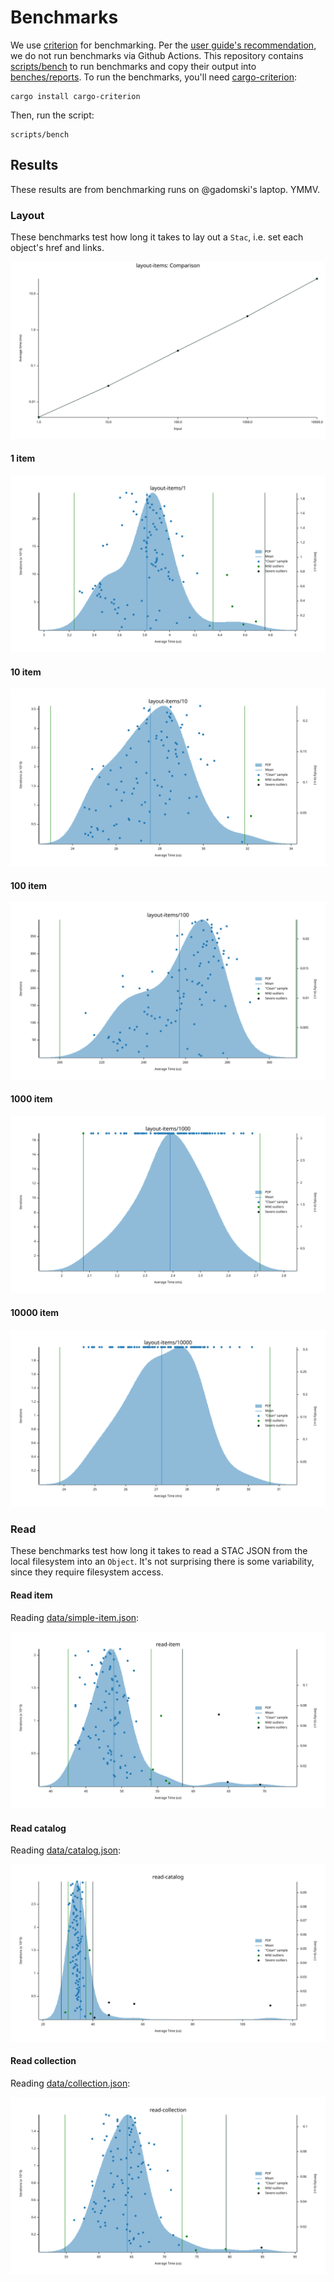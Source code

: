 # Benchmarks

We use [criterion](https://docs.rs/criterion/latest/criterion/) for benchmarking.
Per the [user guide's recommendation](https://bheisler.github.io/criterion.rs/book/faq.html#how-should-i-run-criterionrs-benchmarks-in-a-ci-pipeline), we do not run benchmarks via Github Actions.
This repository contains [scripts/bench](./scripts/bench) to run benchmarks and copy their output into [benches/reports](./benches/reports).
To run the benchmarks, you'll need [cargo-criterion](https://github.com/bheisler/cargo-criterion):

```shell
cargo install cargo-criterion
```

Then, run the script:

```shell
scripts/bench
```

## Results

These results are from benchmarking runs on @gadomski's laptop.
YMMV.

### Layout

These benchmarks test how long it takes to lay out a `Stac`, i.e. set each object's href and links.

![layout items lines](./benches/reports/layout-items/lines.svg)

#### 1 item

![layout items 1](./benches/reports/layout-items/1/pdf.svg)

#### 10 item

![layout items 10](./benches/reports/layout-items/10/pdf.svg)

#### 100 item

![layout items 100](./benches/reports/layout-items/100/pdf.svg)

#### 1000 item

![layout items 1000](./benches/reports/layout-items/1000/pdf.svg)

#### 10000 item

![layout items 10000](./benches/reports/layout-items/10000/pdf.svg)

### Read

These benchmarks test how long it takes to read a STAC JSON from the local filesystem into an `Object`.
It's not surprising there is some variability, since they require filesystem access.

#### Read item

Reading [data/simple-item.json](data/simple-item.json):

![read item](./benches/reports/read-item/pdf.svg)

#### Read catalog

Reading [data/catalog.json](data/catalog.json):

![read catalog](./benches/reports/read-catalog/pdf.svg)

#### Read collection

Reading [data/collection.json](data/collection.json):

![read collection](./benches/reports/read-collection/pdf.svg)
